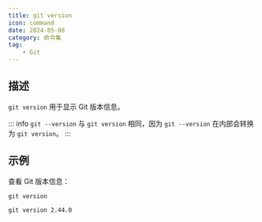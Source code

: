 ```yaml
---
title: git version
icon: command
date: 2024-05-08
category: 命令集
tag:
    - Git
---
```


## 描述

`git version` 用于显示 Git 版本信息。

::: info
`git --version` 与 `git version` 相同，因为 `git --version` 在内部会转换为 `git version`。
:::

## 示例

查看 Git 版本信息：

```shell
git version

git version 2.44.0
```
